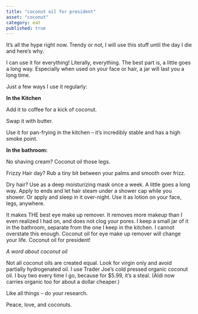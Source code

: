 ```yaml
---
title: "coconut oil for president"
asset: "coconut" 
category: eat
published: true
---
```


It’s all the hype right now. Trendy or not, I will use this stuff until the day I die and here’s why.

I can use it for everything! Literally, everything. The best part is, a little goes a long way. Especially when used on your face or hair, a jar will last you a long time.

Just a few ways I use it regularly:

**In the Kitchen**

Add it to coffee for a kick of coconut.

Swap it with butter. 

Use it for pan-frying in the kitchen – it’s incredibly stable and has a high smoke point.

**In the bathroom:**

No shaving cream? Coconut oil those legs.

Frizzy Hair day? Rub a tiny bit between your palms and smooth over frizz.

Dry hair? Use as a deep moisturizing mask once a week. A little goes a long way. Apply to ends and let hair steam under a shower cap while you shower. Or apply and sleep in it over-night.
Use it as lotion on your face, legs, anywhere.

It makes THE best eye make up remover. It removes more makeup than I even realized I had on, and does not clog your pores. I keep a small jar of it in the bathroom, separate from the one I keep in the kitchen. I cannot overstate this enough. Coconut oil for eye make up remover will change your life. Coconut oil for president! 

_A word about coconut oil_

Not all coconut oils are created equal. Look for virgin only and avoid partially hydrogenated oil. I use Trader Joe’s cold pressed organic coconut oil.  I buy two every time I go, because for $5.99, it’s a steal.  (Aldi now carries  organic too for about a dollar cheaper.)

Like all things – do your research. 

Peace, love, and coconuts.
